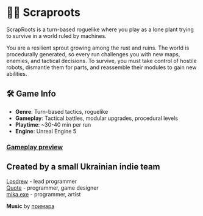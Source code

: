 # 🤖🌱 Scraproots

ScrapRoots is a turn-based roguelike where you play as a lone plant trying to survive in a world ruled by machines.

You are a resilient sprout growing among the rust and ruins. The world is procedurally generated, so every run challenges you with new maps, enemies, and tactical decisions. To survive, you must take control of hostile robots, dismantle them for parts, and reassemble their modules to gain new abilities.

## 🛠️ Game Info
* **Genre**: Turn-based tactics, roguelike
* **Gameplay**: Tactical battles, modular upgrades, procedural levels
* **Playtime**: ~30-40 min per run
* **Engine**: Unreal Engine 5

### [Gameplay preview](https://www.youtube.com/watch?v=e8Y_EZUNSqo)

## Created by a small Ukrainian indie team

[Losdrew](https://github.com/Losdrew) - lead programmer  
[Quote](https://github.com/DarknessQuote) - programmer, game designer  
[mika.exe](https://github.com/NurePershynaAnastasiia) - programmer, artist

**Music** by [примара](https://linktr.ee/prymaraxv)  
